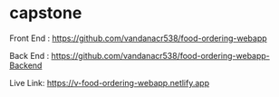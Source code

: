 # capstone

Front End : https://github.com/vandanacr538/food-ordering-webapp

Back End : https://github.com/vandanacr538/food-ordering-webapp-Backend

Live Link: https://v-food-ordering-webapp.netlify.app
